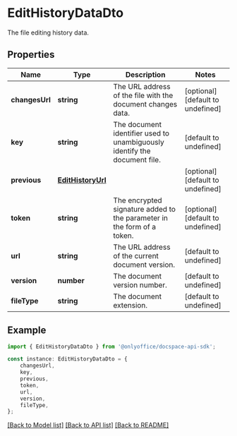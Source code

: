 # EditHistoryDataDto

The file editing history data.

## Properties

Name | Type | Description | Notes
------------ | ------------- | ------------- | -------------
**changesUrl** | **string** | The URL address of the file with the document changes data. | [optional] [default to undefined]
**key** | **string** | The document identifier used to unambiguously identify the document file. | [default to undefined]
**previous** | [**EditHistoryUrl**](EditHistoryUrl.md) |  | [optional] [default to undefined]
**token** | **string** | The encrypted signature added to the parameter in the form of a token. | [optional] [default to undefined]
**url** | **string** | The URL address of the current document version. | [default to undefined]
**version** | **number** | The document version number. | [default to undefined]
**fileType** | **string** | The document extension. | [default to undefined]

## Example

```typescript
import { EditHistoryDataDto } from '@onlyoffice/docspace-api-sdk';

const instance: EditHistoryDataDto = {
    changesUrl,
    key,
    previous,
    token,
    url,
    version,
    fileType,
};
```

[[Back to Model list]](../README.md#documentation-for-models) [[Back to API list]](../README.md#documentation-for-api-endpoints) [[Back to README]](../README.md)
